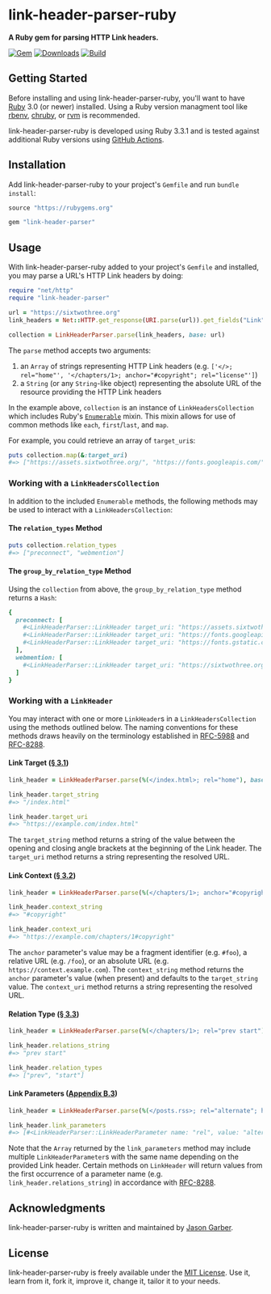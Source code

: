 # link-header-parser-ruby

**A Ruby gem for parsing HTTP Link headers.**

[![Gem](https://img.shields.io/gem/v/link-header-parser.svg?logo=rubygems&style=for-the-badge)](https://rubygems.org/gems/link-header-parser)
[![Downloads](https://img.shields.io/gem/dt/link-header-parser.svg?logo=rubygems&style=for-the-badge)](https://rubygems.org/gems/link-header-parser)
[![Build](https://img.shields.io/github/actions/workflow/status/jgarber623/link-header-parser-ruby/ci.yml?branch=main&logo=github&style=for-the-badge)](https://github.com/jgarber623/link-header-parser-ruby/actions/workflows/ci.yml)

## Getting Started

Before installing and using link-header-parser-ruby, you'll want to have [Ruby](https://www.ruby-lang.org) 3.0 (or newer) installed. Using a Ruby version managment tool like [rbenv](https://github.com/rbenv/rbenv), [chruby](https://github.com/postmodern/chruby), or [rvm](https://github.com/rvm/rvm) is recommended.

link-header-parser-ruby is developed using Ruby 3.3.1 and is tested against additional Ruby versions using [GitHub Actions](https://github.com/jgarber623/link-header-parser-ruby/actions).

## Installation

Add link-header-parser-ruby to your project's `Gemfile` and run `bundle install`:

```ruby
source "https://rubygems.org"

gem "link-header-parser"
```

## Usage

With link-header-parser-ruby added to your project's `Gemfile` and installed, you may parse a URL's HTTP Link headers by doing:

```ruby
require "net/http"
require "link-header-parser"

url = "https://sixtwothree.org"
link_headers = Net::HTTP.get_response(URI.parse(url)).get_fields("Link")

collection = LinkHeaderParser.parse(link_headers, base: url)
```

The `parse` method accepts two arguments:

1. an `Array` of strings representing HTTP Link headers (e.g. `['</>; rel="home"', '</chapters/1>; anchor="#copyright"; rel="license"']`)
1. a `String` (or any `String`-like object) representing the absolute URL of the resource providing the HTTP Link headers

In the example above, `collection` is an instance of `LinkHeadersCollection` which includes Ruby's [`Enumerable`](https://ruby-doc.org/core/Enumerable.html) mixin. This mixin allows for use of common methods like `each`, `first`/`last`, and `map`.

For example, you could retrieve an array of `target_uri`s:

```ruby
puts collection.map(&:target_uri)
#=> ["https://assets.sixtwothree.org/", "https://fonts.googleapis.com/", "https://fonts.gstatic.com/", "https://sixtwothree.org/webmentions"]
```

### Working with a `LinkHeadersCollection`

In addition to the included `Enumerable` methods, the following methods may be used to interact with a `LinkHeadersCollection`:

#### The `relation_types` Method

```ruby
puts collection.relation_types
#=> ["preconnect", "webmention"]
```

#### The `group_by_relation_type` Method

Using the `collection` from above, the `group_by_relation_type` method returns a `Hash`:

```ruby
{
  preconnect: [
    #<LinkHeaderParser::LinkHeader target_uri: "https://assets.sixtwothree.org/", relation_types: ["preconnect"]>,
    #<LinkHeaderParser::LinkHeader target_uri: "https://fonts.googleapis.com/", relation_types: ["preconnect"]>,
    #<LinkHeaderParser::LinkHeader target_uri: "https://fonts.gstatic.com/", relation_types: ["preconnect"]>
  ],
  webmention: [
    #<LinkHeaderParser::LinkHeader target_uri: "https://sixtwothree.org/webmentions", relation_types: ["webmention"]>
  ]
}
```

### Working with a `LinkHeader`

You may interact with one or more `LinkHeader`s in a `LinkHeadersCollection` using the methods outlined below. The naming conventions for these methods draws heavily on the terminology established in [RFC-5988](https://tools.ietf.org/html/rfc5988) and [RFC-8288](https://tools.ietf.org/html/rfc8288).

#### Link Target ([§ 3.1](https://tools.ietf.org/html/rfc8288#section-3.1))

```ruby
link_header = LinkHeaderParser.parse(%(</index.html>; rel="home"), base: "https://example.com/").first

link_header.target_string
#=> "/index.html"

link_header.target_uri
#=> "https://example.com/index.html"
```

The `target_string` method returns a string of the value between the opening and closing angle brackets at the beginning of the Link header. The `target_uri` method returns a string representing the resolved URL.

#### Link Context ([§ 3.2](https://tools.ietf.org/html/rfc8288#section-3.2))

```ruby
link_header = LinkHeaderParser.parse(%(</chapters/1>; anchor="#copyright"; rel="license"), base: "https://example.com/").first

link_header.context_string
#=> "#copyright"

link_header.context_uri
#=> "https://example.com/chapters/1#copyright"
```

The `anchor` parameter's value may be a fragment identifier (e.g. `#foo`), a relative URL (e.g. `/foo`), or an absolute URL (e.g. `https://context.example.com`). The `context_string` method returns the `anchor` parameter's value (when present) and defaults to the `target_string` value. The `context_uri` method returns a string representing the resolved URL.

#### Relation Type ([§ 3.3](https://tools.ietf.org/html/rfc8288#section-3.3))

```ruby
link_header = LinkHeaderParser.parse(%(</chapters/1>; rel="prev start"), base: "https://example.com/").first

link_header.relations_string
#=> "prev start"

link_header.relation_types
#=> ["prev", "start"]
```

#### Link Parameters ([Appendix B.3](https://tools.ietf.org/html/rfc8288#appendix-B.3))

```ruby
link_header = LinkHeaderParser.parse(%(</posts.rss>; rel="alternate"; hreflang="en-US"; title="sixtwothree.org: Posts"; type="application/rss+xml"), base: "https://sixtwothree.org").first

link_header.link_parameters
#=> [#<LinkHeaderParser::LinkHeaderParameter name: "rel", value: "alternate">, #<LinkHeaderParser::LinkHeaderParameter name: "hreflang", value: "en-US">, #<LinkHeaderParser::LinkHeaderParameter name: "title", value: "sixtwothree.org: Posts">, #<LinkHeaderParser::LinkHeaderParameter name: "type", value: "application/rss+xml">]
```

Note that the `Array` returned by the `link_parameters` method may include multiple `LinkHeaderParameter`s with the same name depending on the provided Link header. Certain methods on `LinkHeader` will return values from the first occurrence of a parameter name (e.g. `link_header.relations_string`) in accordance with [RFC-8288](https://tools.ietf.org/html/rfc8288).

## Acknowledgments

link-header-parser-ruby is written and maintained by [Jason Garber](https://sixtwothree.org).

## License

link-header-parser-ruby is freely available under the [MIT License](https://opensource.org/licenses/MIT). Use it, learn from it, fork it, improve it, change it, tailor it to your needs.
